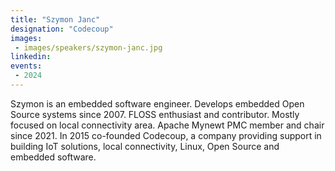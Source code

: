 ```yaml
---
title: "Szymon Janc"
designation: "Codecoup"
images:
 - images/speakers/szymon-janc.jpg
linkedin: 
events:
 - 2024
---
```


Szymon is an embedded software engineer. Develops embedded Open Source systems since 2007. FLOSS enthusiast and contributor. Mostly focused on local connectivity area. Apache Mynewt PMC member and chair since 2021. In 2015 co-founded Codecoup, a company providing support in building IoT solutions, local connectivity, Linux, Open Source and embedded software.